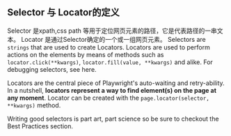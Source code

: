 ## Selector 与 Locator的定义
Selector 是xpath,css path 等用于定位网页元素的路径，它是代表路径的一串文本。
Locator 是通过Selector确定的一个或一组网页元素。
Selectors are `strings` that are used to create Locators. 
Locators are used to perform actions on the elements by means of methods such as `locator.click(**kwargs)`, `locator.fill(value, **kwargs)` and alike. For debugging selectors, see here.

Locators are the central piece of Playwright's auto-waiting and retry-ability. In a nutshell, **locators represent a way to find element(s) on the page at any moment**. Locator can be created with the `page.locator(selector, **kwargs)` method.

Writing good selectors is part art, part science so be sure to checkout the Best Practices section.

